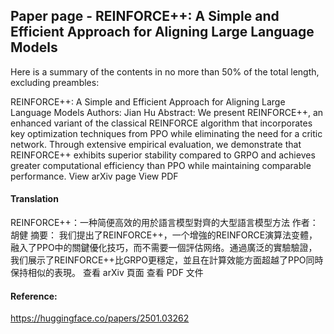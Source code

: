 ## Paper page - REINFORCE++: A Simple and Efficient Approach for Aligning Large Language Models

Here is a summary of the contents in no more than 50% of the total length, excluding preambles:

REINFORCE++: A Simple and Efficient Approach for Aligning Large Language Models
Authors:
Jian Hu
Abstract:
We present REINFORCE++, an enhanced variant of the classical REINFORCE algorithm that incorporates key optimization techniques from PPO while eliminating the need for a critic network. Through extensive empirical evaluation, we demonstrate that REINFORCE++ exhibits superior stability compared to GRPO and achieves greater computational efficiency than PPO while maintaining comparable performance.
View arXiv page
View PDF

#### Translation 

<document>
REINFORCE++：一种简便高效的用於語言模型對齊的大型語言模型方法
作者：
胡健
摘要：
我们提出了REINFORCE++，一个增強的REINFORCE演算法变體，融入了PPO中的關鍵優化技巧，而不需要一個評估网络。通過廣泛的實驗驗證，我们展示了REINFORCE++比GRPO更穩定，並且在計算效能方面超越了PPO同時保持相似的表現。
查看 arXiv 頁面
查看 PDF 文件 </document>

#### Reference: 

https://huggingface.co/papers/2501.03262